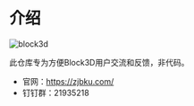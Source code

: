 # 介绍

![block3d](https://cdn.zjbku.com/start-5.png)

此仓库专为方便Block3D用户交流和反馈，非代码。

- 官网：<https://zjbku.com/>
- 钉钉群：21935218


